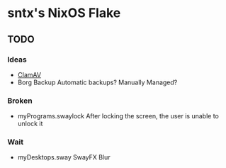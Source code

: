 # sntx's NixOS Flake

## TODO

### Ideas

* [ClamAV](https://search.nixos.org/options?channel=unstable&show=services.clamav.daemon.settings&type=packages&query=clamav)
* Borg Backup
  Automatic backups? Manually Managed?

### Broken

* myPrograms.swaylock
  After locking the screen, the user is unable to unlock it

### Wait

* myDesktops.sway
  SwayFX Blur
